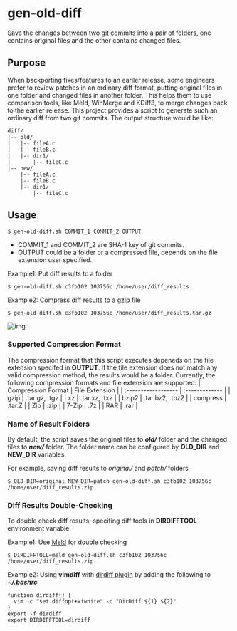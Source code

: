 # gen-old-diff
Save the changes between two git commits into a pair of folders, one contains original files and the other contains changed files.

## Purpose
When backporting fixes/features to an eariler release, some engineers prefer to review patches in an ordinary diff format, putting original files in one folder and changed files in another folder.
This helps them to use comparison tools, like Meld, WinMerge and KDiff3, to merge changes back to the earlier release. 
This project provides a script to generate such an ordinary diff from two git commits.
The output structure would be like:
```
diff/
|-- old/
|   |-- fileA.c
|   |-- fileB.c
|   |-- dir1/
|       |-- fileC.c
|-- new/
    |-- fileA.c
    |-- fileB.c
    |-- dir1/
        |-- fileC.c
```

## Usage
```console
$ gen-old-diff.sh COMMIT_1 COMMIT_2 OUTPUT
```
* COMMIT_1 and COMMIT_2 are SHA-1 key of git commits.
* OUTPUT could be a folder or a compressed file, depends on the file extension user specified.

Example1: Put diff results to a folder
```console
$ gen-old-diff.sh c3fb102 103756c /home/user/diff_results
```
Example2: Compress diff results to a gzip file
```console
$ gen-old-diff.sh c3fb102 103756c /home/user/diff_results.tar.gz
```
![img](https://github.com/borting/gen-old-diff/wiki/images/demo_gen_gzip.gif)

### Supported Compression Format
The compression format that this script executes depeneds on the file extension specifed in **OUTPUT**.
If the file extension does not match any valid compression method, the results would be a folder.
Currently, the following compression formats and file extension are supported:
| Compression Format | File Extension |
| :------------------ | :------------- |
| gzip | .tar.gz, .tgz |
| xz | .tar.xz, .txz |
| bzip2 | .tar.bz2, .tbz2 |
| compress | .tar.Z |
| Zip | .zip |
| 7-Zip | .7z |
| RAR | .rar |

### Name of Result Folders
By default, the script saves the original files to **_old/_** folder and the changed files to **_new/_** folder.
The folder name can be configured by **OLD_DIR** and **NEW_DIR** variables.

For example, saving diff results to _original/_ and _patch/_ folders
```console
$ OLD_DIR=original NEW_DIR=patch gen-old-diff.sh c3fb102 103756c /home/user/diff_results.zip
```

### Diff Results Double-Checking
To double check diff results, specifing diff tools in **DIRDIFFTOOL** environment variable.

Example1: Use [Meld](https://meldmerge.org/) for double checking
```console
$ DIRDIFFTOLL=meld gen-old-diff.sh c3fb102 103756c /home/user/diff_results.zip
```
Example2: Using **vimdiff** with [dirdiff plugin](https://github.com/will133/vim-dirdiff) by adding the following to **_~/.bashrc_**
```
function dirdiff() {
  vim -c "set diffopt+=iwhite" -c "DirDiff ${1} ${2}"
}
export -f dirdiff
export DIRDIFFTOOL=dirdiff
```
